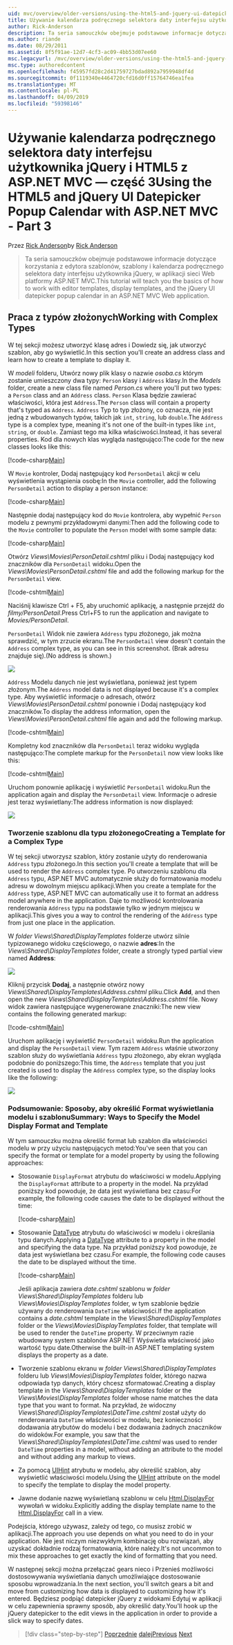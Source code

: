 ```yaml
---
uid: mvc/overview/older-versions/using-the-html5-and-jquery-ui-datepicker-popup-calendar-with-aspnet-mvc/using-the-html5-and-jquery-ui-datepicker-popup-calendar-with-aspnet-mvc-part-3
title: Używanie kalendarza podręcznego selektora daty interfejsu użytkownika jQuery i HTML5 z ASP.NET MVC — część 3 | Dokumentacja firmy Microsoft
author: Rick-Anderson
description: Ta seria samouczków obejmuje podstawowe informacje dotyczące korzystania z edytora szablonów, szablony i kalendarza podręcznego selektora daty interfejsu użytkownika jQuery, w MV ASP.NET...
ms.author: riande
ms.date: 08/29/2011
ms.assetid: 8f5f91ae-12d7-4cf3-ac09-4bb53d07ee60
msc.legacyurl: /mvc/overview/older-versions/using-the-html5-and-jquery-ui-datepicker-popup-calendar-with-aspnet-mvc/using-the-html5-and-jquery-ui-datepicker-popup-calendar-with-aspnet-mvc-part-3
msc.type: authoredcontent
ms.openlocfilehash: f45957fd28c2d41759727bdad892a7959948df4d
ms.sourcegitcommit: 0f1119340e4464720cfd16d0ff15764746ea1fea
ms.translationtype: MT
ms.contentlocale: pl-PL
ms.lasthandoff: 04/09/2019
ms.locfileid: "59398146"
---
```

# <a name="using-the-html5-and-jquery-ui-datepicker-popup-calendar-with-aspnet-mvc---part-3"></a><span data-ttu-id="28341-103">Używanie kalendarza podręcznego selektora daty interfejsu użytkownika jQuery i HTML5 z ASP.NET MVC — część 3</span><span class="sxs-lookup"><span data-stu-id="28341-103">Using the HTML5 and jQuery UI Datepicker Popup Calendar with ASP.NET MVC - Part 3</span></span>

<span data-ttu-id="28341-104">Przez [Rick Anderson]((https://twitter.com/RickAndMSFT))</span><span class="sxs-lookup"><span data-stu-id="28341-104">by [Rick Anderson]((https://twitter.com/RickAndMSFT))</span></span>

> <span data-ttu-id="28341-105">Ta seria samouczków obejmuje podstawowe informacje dotyczące korzystania z edytora szablonów, szablony i kalendarza podręcznego selektora daty interfejsu użytkownika jQuery, w aplikacji sieci Web platformy ASP.NET MVC.</span><span class="sxs-lookup"><span data-stu-id="28341-105">This tutorial will teach you the basics of how to work with editor templates, display templates, and the jQuery UI datepicker popup calendar in an ASP.NET MVC Web application.</span></span>


## <a name="working-with-complex-types"></a><span data-ttu-id="28341-106">Praca z typów złożonych</span><span class="sxs-lookup"><span data-stu-id="28341-106">Working with Complex Types</span></span>

<span data-ttu-id="28341-107">W tej sekcji możesz utworzyć klasę adres i Dowiedz się, jak utworzyć szablon, aby go wyświetlić.</span><span class="sxs-lookup"><span data-stu-id="28341-107">In this section you'll create an address class and learn how to create a template to display it.</span></span>

<span data-ttu-id="28341-108">W *modeli* folderu, Utwórz nowy plik klasy o nazwie *osoba.cs* którym zostanie umieszczony dwa typy: `Person` klasy i `Address` klasy.</span><span class="sxs-lookup"><span data-stu-id="28341-108">In the *Models* folder, create a new class file named *Person.cs* where you'll put two types: a `Person` class and an `Address` class.</span></span> <span data-ttu-id="28341-109">`Person` Klasa będzie zawierać właściwości, która jest `Address`.</span><span class="sxs-lookup"><span data-stu-id="28341-109">The `Person` class will contain a property that's typed as `Address`.</span></span> <span data-ttu-id="28341-110">`Address` Typ to typ złożony, co oznacza, nie jest jedną z wbudowanych typów, takich jak `int`, `string`, lub `double`.</span><span class="sxs-lookup"><span data-stu-id="28341-110">The `Address` type is a complex type, meaning it's not one of the built-in types like `int`, `string`, or `double`.</span></span> <span data-ttu-id="28341-111">Zamiast tego ma kilka właściwości.</span><span class="sxs-lookup"><span data-stu-id="28341-111">Instead, it has several properties.</span></span> <span data-ttu-id="28341-112">Kod dla nowych klas wygląda następująco:</span><span class="sxs-lookup"><span data-stu-id="28341-112">The code for the new classes looks like this:</span></span>

[!code-csharp[Main](using-the-html5-and-jquery-ui-datepicker-popup-calendar-with-aspnet-mvc-part-3/samples/sample1.cs)]

<span data-ttu-id="28341-113">W `Movie` kontroler, Dodaj następujący kod `PersonDetail` akcji w celu wyświetlenia wystąpienia osobę:</span><span class="sxs-lookup"><span data-stu-id="28341-113">In the `Movie` controller, add the following `PersonDetail` action to display a person instance:</span></span>

[!code-csharp[Main](using-the-html5-and-jquery-ui-datepicker-popup-calendar-with-aspnet-mvc-part-3/samples/sample2.cs)]

<span data-ttu-id="28341-114">Następnie dodaj następujący kod do `Movie` kontrolera, aby wypełnić `Person` modelu z pewnymi przykładowymi danymi:</span><span class="sxs-lookup"><span data-stu-id="28341-114">Then add the following code to the `Movie` controller to populate the `Person` model with some sample data:</span></span>

[!code-csharp[Main](using-the-html5-and-jquery-ui-datepicker-popup-calendar-with-aspnet-mvc-part-3/samples/sample3.cs)]

<span data-ttu-id="28341-115">Otwórz *Views\Movies\PersonDetail.cshtml* pliku i Dodaj następujący kod znaczników dla `PersonDetail` widoku.</span><span class="sxs-lookup"><span data-stu-id="28341-115">Open the *Views\Movies\PersonDetail.cshtml* file and add the following markup for the `PersonDetail` view.</span></span>

[!code-cshtml[Main](using-the-html5-and-jquery-ui-datepicker-popup-calendar-with-aspnet-mvc-part-3/samples/sample4.cshtml)]

<span data-ttu-id="28341-116">Naciśnij klawisze Ctrl + F5, aby uruchomić aplikację, a następnie przejdź do *filmy/PersonDetail*.</span><span class="sxs-lookup"><span data-stu-id="28341-116">Press Ctrl+F5 to run the application and navigate to *Movies/PersonDetail*.</span></span>

<span data-ttu-id="28341-117">`PersonDetail` Widok nie zawiera `Address` typu złożonego, jak można sprawdzić, w tym zrzucie ekranu.</span><span class="sxs-lookup"><span data-stu-id="28341-117">The `PersonDetail` view doesn't contain the `Address` complex type, as you can see in this screenshot.</span></span> <span data-ttu-id="28341-118">(Brak adresu znajduje się).</span><span class="sxs-lookup"><span data-stu-id="28341-118">(No address is shown.)</span></span>

![](using-the-html5-and-jquery-ui-datepicker-popup-calendar-with-aspnet-mvc-part-3/_static/image1.png)

<span data-ttu-id="28341-119">`Address` Modelu danych nie jest wyświetlana, ponieważ jest typem złożonym.</span><span class="sxs-lookup"><span data-stu-id="28341-119">The `Address` model data is not displayed because it's a complex type.</span></span> <span data-ttu-id="28341-120">Aby wyświetlić informacje o adresach, otwórz *Views\Movies\PersonDetail.cshtml* ponownie i Dodaj następujący kod znaczników.</span><span class="sxs-lookup"><span data-stu-id="28341-120">To display the address information, open the *Views\Movies\PersonDetail.cshtml* file again and add the following markup.</span></span>

[!code-cshtml[Main](using-the-html5-and-jquery-ui-datepicker-popup-calendar-with-aspnet-mvc-part-3/samples/sample5.cshtml)]

<span data-ttu-id="28341-121">Kompletny kod znaczników dla `PersonDetail` teraz widoku wygląda następująco:</span><span class="sxs-lookup"><span data-stu-id="28341-121">The complete markup for the `PersonDetail` now view looks like this:</span></span>

[!code-cshtml[Main](using-the-html5-and-jquery-ui-datepicker-popup-calendar-with-aspnet-mvc-part-3/samples/sample6.cshtml)]

<span data-ttu-id="28341-122">Uruchom ponownie aplikację i wyświetlić `PersonDetail` widoku.</span><span class="sxs-lookup"><span data-stu-id="28341-122">Run the application again and display the `PersonDetail` view.</span></span> <span data-ttu-id="28341-123">Informacje o adresie jest teraz wyświetlany:</span><span class="sxs-lookup"><span data-stu-id="28341-123">The address information is now displayed:</span></span>

![](using-the-html5-and-jquery-ui-datepicker-popup-calendar-with-aspnet-mvc-part-3/_static/image2.png)

### <a name="creating-a-template-for-a-complex-type"></a><span data-ttu-id="28341-124">Tworzenie szablonu dla typu złożonego</span><span class="sxs-lookup"><span data-stu-id="28341-124">Creating a Template for a Complex Type</span></span>

<span data-ttu-id="28341-125">W tej sekcji utworzysz szablon, który zostanie użyty do renderowania `Address` typu złożonego.</span><span class="sxs-lookup"><span data-stu-id="28341-125">In this section you'll create a template that will be used to render the `Address` complex type.</span></span> <span data-ttu-id="28341-126">Po utworzeniu szablonu dla `Address` typu, ASP.NET MVC automatycznie służy do formatowania modelu adresu w dowolnym miejscu aplikacji.</span><span class="sxs-lookup"><span data-stu-id="28341-126">When you create a template for the `Address` type, ASP.NET MVC can automatically use it to format an address model anywhere in the application.</span></span> <span data-ttu-id="28341-127">Daje to możliwość kontrolowania renderowania `Address` typu na podstawie tylko w jednym miejscu w aplikacji.</span><span class="sxs-lookup"><span data-stu-id="28341-127">This gives you a way to control the rendering of the `Address` type from just one place in the application.</span></span>

<span data-ttu-id="28341-128">W *folder Views\Shared\DisplayTemplates* folderze utwórz silnie typizowanego widoku częściowego, o nazwie **adres**:</span><span class="sxs-lookup"><span data-stu-id="28341-128">In the *Views\Shared\DisplayTemplates* folder, create a strongly typed partial view named **Address**:</span></span>

![](using-the-html5-and-jquery-ui-datepicker-popup-calendar-with-aspnet-mvc-part-3/_static/image3.png)

<span data-ttu-id="28341-129">Kliknij przycisk **Dodaj**, a następnie otwórz nowy *Views\Shared\DisplayTemplates\Address.cshtml* pliku.</span><span class="sxs-lookup"><span data-stu-id="28341-129">Click **Add**, and then open the new *Views\Shared\DisplayTemplates\Address.cshtml* file.</span></span> <span data-ttu-id="28341-130">Nowy widok zawiera następujące wygenerowane znaczniki:</span><span class="sxs-lookup"><span data-stu-id="28341-130">The new view contains the following generated markup:</span></span>

[!code-cshtml[Main](using-the-html5-and-jquery-ui-datepicker-popup-calendar-with-aspnet-mvc-part-3/samples/sample7.cshtml)]

<span data-ttu-id="28341-131">Uruchom aplikację i wyświetlić `PersonDetail` widoku.</span><span class="sxs-lookup"><span data-stu-id="28341-131">Run the application and display the `PersonDetail` view.</span></span> <span data-ttu-id="28341-132">Tym razem `Address` właśnie utworzony szablon służy do wyświetlania `Address` typu złożonego, aby ekran wygląda podobnie do poniższego:</span><span class="sxs-lookup"><span data-stu-id="28341-132">This time, the `Address` template that you just created is used to display the `Address` complex type, so the display looks like the following:</span></span>

![](using-the-html5-and-jquery-ui-datepicker-popup-calendar-with-aspnet-mvc-part-3/_static/image4.png)

### <a name="summary-ways-to-specify-the-model-display-format-and-template"></a><span data-ttu-id="28341-133">Podsumowanie: Sposoby, aby określić Format wyświetlania modelu i szablonu</span><span class="sxs-lookup"><span data-stu-id="28341-133">Summary: Ways to Specify the Model Display Format and Template</span></span>

<span data-ttu-id="28341-134">W tym samouczku można określić format lub szablon dla właściwości modelu w przy użyciu następujących metod:</span><span class="sxs-lookup"><span data-stu-id="28341-134">You've seen that you can specify the format or template for a model property by using the following approaches:</span></span>

- <span data-ttu-id="28341-135">Stosowanie `DisplayFormat` atrybutu do właściwości w modelu.</span><span class="sxs-lookup"><span data-stu-id="28341-135">Applying the `DisplayFormat` attribute to a property in the model.</span></span> <span data-ttu-id="28341-136">Na przykład poniższy kod powoduje, że data jest wyświetlana bez czasu:</span><span class="sxs-lookup"><span data-stu-id="28341-136">For example, the following code causes the date to be displayed without the time:</span></span>

    [!code-csharp[Main](using-the-html5-and-jquery-ui-datepicker-popup-calendar-with-aspnet-mvc-part-3/samples/sample8.cs)]
- <span data-ttu-id="28341-137">Stosowanie [DataType](https://msdn.microsoft.com/library/system.componentmodel.dataannotations.datatype.aspx) atrybutu do właściwości w modelu i określania typu danych.</span><span class="sxs-lookup"><span data-stu-id="28341-137">Applying a [DataType](https://msdn.microsoft.com/library/system.componentmodel.dataannotations.datatype.aspx) attribute to a property in the model and specifying the data type.</span></span> <span data-ttu-id="28341-138">Na przykład poniższy kod powoduje, że data jest wyświetlana bez czasu.</span><span class="sxs-lookup"><span data-stu-id="28341-138">For example, the following code causes the date to be displayed without the time.</span></span>

    [!code-csharp[Main](using-the-html5-and-jquery-ui-datepicker-popup-calendar-with-aspnet-mvc-part-3/samples/sample9.cs)]

    <span data-ttu-id="28341-139">Jeśli aplikacja zawiera *date.cshtml* szablonu w *folder Views\Shared\DisplayTemplates* folderu lub *Views\Movies\DisplayTemplates* folder, w tym szablonie będzie używany do renderowania `DateTime` właściwości.</span><span class="sxs-lookup"><span data-stu-id="28341-139">If the application contains a *date.cshtml* template in the *Views\Shared\DisplayTemplates* folder or the *Views\Movies\DisplayTemplates* folder, that template will be used to render the `DateTime` property.</span></span> <span data-ttu-id="28341-140">W przeciwnym razie wbudowany system szablonów ASP.NET Wyświetla właściwość jako wartość typu date.</span><span class="sxs-lookup"><span data-stu-id="28341-140">Otherwise the built-in ASP.NET templating system displays the property as a date.</span></span>
- <span data-ttu-id="28341-141">Tworzenie szablonu ekranu w *folder Views\Shared\DisplayTemplates* folderu lub *Views\Movies\DisplayTemplates* folder, którego nazwa odpowiada typ danych, który chcesz sformatować.</span><span class="sxs-lookup"><span data-stu-id="28341-141">Creating a display template in the *Views\Shared\DisplayTemplates* folder or the *Views\Movies\DisplayTemplates* folder whose name matches the data type that you want to format.</span></span> <span data-ttu-id="28341-142">Na przykład, że widoczny *Views\Shared\DisplayTemplates\DateTime.cshtml* został użyty do renderowania `DateTime` właściwości w modelu, bez konieczności dodawania atrybutów do modelu i bez dodawania żadnych znaczników do widoków.</span><span class="sxs-lookup"><span data-stu-id="28341-142">For example, you saw that the *Views\Shared\DisplayTemplates\DateTime.cshtml* was used to render `DateTime` properties in a model, without adding an attribute to the model and without adding any markup to views.</span></span>
- <span data-ttu-id="28341-143">Za pomocą [UIHint](https://msdn.microsoft.com/library/system.componentmodel.dataannotations.uihintattribute.uihint.aspx) atrybutu w modelu, aby określić szablon, aby wyświetlić właściwości modelu.</span><span class="sxs-lookup"><span data-stu-id="28341-143">Using the [UIHint](https://msdn.microsoft.com/library/system.componentmodel.dataannotations.uihintattribute.uihint.aspx) attribute on the model to specify the template to display the model property.</span></span>
- <span data-ttu-id="28341-144">Jawne dodanie nazwę wyświetlaną szablonu w celu [Html.DisplayFor](https://msdn.microsoft.com/library/ee407420.aspx) wywołań w widoku.</span><span class="sxs-lookup"><span data-stu-id="28341-144">Explicitly adding the display template name to the [Html.DisplayFor](https://msdn.microsoft.com/library/ee407420.aspx) call in a view.</span></span>

<span data-ttu-id="28341-145">Podejścia, którego używasz, zależy od tego, co musisz zrobić w aplikacji.</span><span class="sxs-lookup"><span data-stu-id="28341-145">The approach you use depends on what you need to do in your application.</span></span> <span data-ttu-id="28341-146">Nie jest niczym niezwykłym kombinację obu rozwiązań, aby uzyskać dokładnie rodzaj formatowania, które należy.</span><span class="sxs-lookup"><span data-stu-id="28341-146">It's not uncommon to mix these approaches to get exactly the kind of formatting that you need.</span></span>

<span data-ttu-id="28341-147">W następnej sekcji można przełączać gears nieco i Przenieś możliwości dostosowywania wyświetlania danych umożliwiające dostosowanie sposobu wprowadzania.</span><span class="sxs-lookup"><span data-stu-id="28341-147">In the next section, you'll switch gears a bit and move from customizing how data is displayed to customizing how it's entered.</span></span> <span data-ttu-id="28341-148">Będziesz podpiąć datepicker jQuery z widokami Edytuj w aplikacji w celu zapewnienia sprawny sposób, aby określić daty.</span><span class="sxs-lookup"><span data-stu-id="28341-148">You'll hook up the jQuery datepicker to the edit views in the application in order to provide a slick way to specify dates.</span></span>

> [!div class="step-by-step"]
> <span data-ttu-id="28341-149">[Poprzednie](using-the-html5-and-jquery-ui-datepicker-popup-calendar-with-aspnet-mvc-part-2.md)
> [dalej](using-the-html5-and-jquery-ui-datepicker-popup-calendar-with-aspnet-mvc-part-4.md)</span><span class="sxs-lookup"><span data-stu-id="28341-149">[Previous](using-the-html5-and-jquery-ui-datepicker-popup-calendar-with-aspnet-mvc-part-2.md)
[Next](using-the-html5-and-jquery-ui-datepicker-popup-calendar-with-aspnet-mvc-part-4.md)</span></span>
